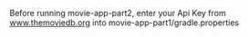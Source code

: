 Before running movie-app-part2, enter your Api Key from www.themoviedb.org into movie-app-part1/gradle.properties
